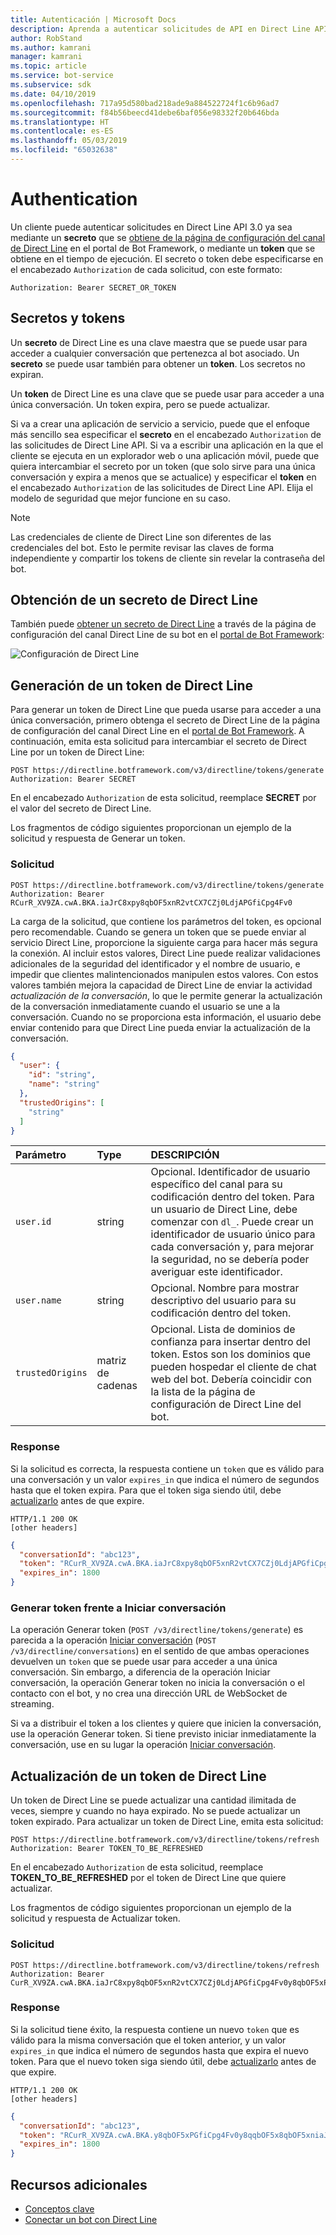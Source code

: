 ```yaml
---
title: Autenticación | Microsoft Docs
description: Aprenda a autenticar solicitudes de API en Direct Line API v3.0.
author: RobStand
ms.author: kamrani
manager: kamrani
ms.topic: article
ms.service: bot-service
ms.subservice: sdk
ms.date: 04/10/2019
ms.openlocfilehash: 717a95d580bad218ade9a884522724f1c6b96ad7
ms.sourcegitcommit: f84b56beecd41debe6baf056e98332f20b646bda
ms.translationtype: HT
ms.contentlocale: es-ES
ms.lasthandoff: 05/03/2019
ms.locfileid: "65032638"
---
```

# <a name="authentication"></a>Authentication

Un cliente puede autenticar solicitudes en Direct Line API 3.0 ya sea mediante un **secreto** que se [obtiene de la página de configuración del canal de Direct Line](../bot-service-channel-connect-directline.md) en el portal de Bot Framework, o mediante un **token** que se obtiene en el tiempo de ejecución. El secreto o token debe especificarse en el encabezado `Authorization` de cada solicitud, con este formato: 

```http
Authorization: Bearer SECRET_OR_TOKEN
```

## <a name="secrets-and-tokens"></a>Secretos y tokens

Un **secreto** de Direct Line es una clave maestra que se puede usar para acceder a cualquier conversación que pertenezca al bot asociado. Un **secreto** se puede usar también para obtener un **token**. Los secretos no expiran. 

Un **token** de Direct Line es una clave que se puede usar para acceder a una única conversación. Un token expira, pero se puede actualizar. 

Si va a crear una aplicación de servicio a servicio, puede que el enfoque más sencillo sea especificar el **secreto** en el encabezado `Authorization` de las solicitudes de Direct Line API. Si va a escribir una aplicación en la que el cliente se ejecuta en un explorador web o una aplicación móvil, puede que quiera intercambiar el secreto por un token (que solo sirve para una única conversación y expira a menos que se actualice) y especificar el **token** en el encabezado `Authorization` de las solicitudes de Direct Line API. Elija el modelo de seguridad que mejor funcione en su caso.

> [!NOTE]
> Las credenciales de cliente de Direct Line son diferentes de las credenciales del bot. Esto le permite revisar las claves de forma independiente y compartir los tokens de cliente sin revelar la contraseña del bot. 

## <a name="get-a-direct-line-secret"></a>Obtención de un secreto de Direct Line

También puede [obtener un secreto de Direct Line](../bot-service-channel-connect-directline.md) a través de la página de configuración del canal Direct Line de su bot en el <a href="https://dev.botframework.com/" target="_blank">portal de Bot Framework</a>:

![Configuración de Direct Line](../media/direct-line-configure.png)

## <a id="generate-token"></a> Generación de un token de Direct Line

Para generar un token de Direct Line que pueda usarse para acceder a una única conversación, primero obtenga el secreto de Direct Line de la página de configuración del canal Direct Line en el <a href="https://dev.botframework.com/" target="_blank">portal de Bot Framework</a>. A continuación, emita esta solicitud para intercambiar el secreto de Direct Line por un token de Direct Line:

```http
POST https://directline.botframework.com/v3/directline/tokens/generate
Authorization: Bearer SECRET
```

En el encabezado `Authorization` de esta solicitud, reemplace **SECRET** por el valor del secreto de Direct Line.

Los fragmentos de código siguientes proporcionan un ejemplo de la solicitud y respuesta de Generar un token.

### <a name="request"></a>Solicitud

```http
POST https://directline.botframework.com/v3/directline/tokens/generate
Authorization: Bearer RCurR_XV9ZA.cwA.BKA.iaJrC8xpy8qbOF5xnR2vtCX7CZj0LdjAPGfiCpg4Fv0
```

La carga de la solicitud, que contiene los parámetros del token, es opcional pero recomendable. Cuando se genera un token que se puede enviar al servicio Direct Line, proporcione la siguiente carga para hacer más segura la conexión. Al incluir estos valores, Direct Line puede realizar validaciones adicionales de la seguridad del identificador y el nombre de usuario, e impedir que clientes malintencionados manipulen estos valores. Con estos valores también mejora la capacidad de Direct Line de enviar la actividad _actualización de la conversación_, lo que le permite generar la actualización de la conversación inmediatamente cuando el usuario se une a la conversación. Cuando no se proporciona esta información, el usuario debe enviar contenido para que Direct Line pueda enviar la actualización de la conversación.

```json
{
  "user": {
    "id": "string",
    "name": "string"
  },
  "trustedOrigins": [
    "string"
  ]
}
```

| Parámetro | Type | DESCRIPCIÓN |
| :--- | :--- | :--- |
| `user.id` | string | Opcional. Identificador de usuario específico del canal para su codificación dentro del token. Para un usuario de Direct Line, debe comenzar con `dl_`. Puede crear un identificador de usuario único para cada conversación y, para mejorar la seguridad, no se debería poder averiguar este identificador. |
| `user.name` | string | Opcional. Nombre para mostrar descriptivo del usuario para su codificación dentro del token. |
| `trustedOrigins` | matriz de cadenas | Opcional. Lista de dominios de confianza para insertar dentro del token. Estos son los dominios que pueden hospedar el cliente de chat web del bot. Debería coincidir con la lista de la página de configuración de Direct Line del bot. |

### <a name="response"></a>Response

Si la solicitud es correcta, la respuesta contiene un `token` que es válido para una conversación y un valor `expires_in` que indica el número de segundos hasta que el token expira. Para que el token siga siendo útil, debe [actualizarlo](#refresh-token) antes de que expire.

```http
HTTP/1.1 200 OK
[other headers]
```

```json
{
  "conversationId": "abc123",
  "token": "RCurR_XV9ZA.cwA.BKA.iaJrC8xpy8qbOF5xnR2vtCX7CZj0LdjAPGfiCpg4Fv0y8qbOF5xPGfiCpg4Fv0y8qqbOF5x8qbOF5xn",
  "expires_in": 1800
}
```

### <a name="generate-token-versus-start-conversation"></a>Generar token frente a Iniciar conversación

La operación Generar token (`POST /v3/directline/tokens/generate`) es parecida a la operación [Iniciar conversación](bot-framework-rest-direct-line-3-0-start-conversation.md) (`POST /v3/directline/conversations`) en el sentido de que ambas operaciones devuelven un `token` que se puede usar para acceder a una única conversación. Sin embargo, a diferencia de la operación Iniciar conversación, la operación Generar token no inicia la conversación o el contacto con el bot, y no crea una dirección URL de WebSocket de streaming. 

Si va a distribuir el token a los clientes y quiere que inicien la conversación, use la operación Generar token. Si tiene previsto iniciar inmediatamente la conversación, use en su lugar la operación [Iniciar conversación](bot-framework-rest-direct-line-3-0-start-conversation.md).

## <a id="refresh-token"></a> Actualización de un token de Direct Line

Un token de Direct Line se puede actualizar una cantidad ilimitada de veces, siempre y cuando no haya expirado. No se puede actualizar un token expirado. Para actualizar un token de Direct Line, emita esta solicitud: 

```http
POST https://directline.botframework.com/v3/directline/tokens/refresh
Authorization: Bearer TOKEN_TO_BE_REFRESHED
```

En el encabezado `Authorization` de esta solicitud, reemplace **TOKEN_TO_BE_REFRESHED** por el token de Direct Line que quiere actualizar.

Los fragmentos de código siguientes proporcionan un ejemplo de la solicitud y respuesta de Actualizar token.

### <a name="request"></a>Solicitud

```http
POST https://directline.botframework.com/v3/directline/tokens/refresh
Authorization: Bearer CurR_XV9ZA.cwA.BKA.iaJrC8xpy8qbOF5xnR2vtCX7CZj0LdjAPGfiCpg4Fv0y8qbOF5xPGfiCpg4Fv0y8qqbOF5x8qbOF5xn
```

### <a name="response"></a>Response

Si la solicitud tiene éxito, la respuesta contiene un nuevo `token` que es válido para la misma conversación que el token anterior, y un valor `expires_in` que indica el número de segundos hasta que expira el nuevo token. Para que el nuevo token siga siendo útil, debe [actualizarlo](#refresh-token) antes de que expire.

```http
HTTP/1.1 200 OK
[other headers]
```

```json
{
  "conversationId": "abc123",
  "token": "RCurR_XV9ZA.cwA.BKA.y8qbOF5xPGfiCpg4Fv0y8qqbOF5x8qbOF5xniaJrC8xpy8qbOF5xnR2vtCX7CZj0LdjAPGfiCpg4Fv0",
  "expires_in": 1800
}
```

## <a name="additional-resources"></a>Recursos adicionales

- [Conceptos clave](bot-framework-rest-direct-line-3-0-concepts.md)
- [Conectar un bot con Direct Line](../bot-service-channel-connect-directline.md)